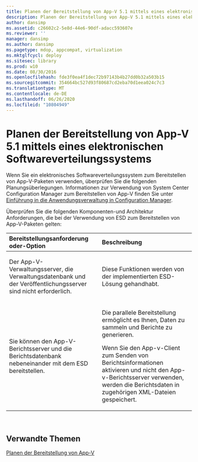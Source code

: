 ```yaml
---
title: Planen der Bereitstellung von App-V 5.1 mittels eines elektronischen Softwareverteilungssystems
description: Planen der Bereitstellung von App-V 5.1 mittels eines elektronischen Softwareverteilungssystems
author: dansimp
ms.assetid: c26602c2-5e8d-44e6-90df-adacc593607e
ms.reviewer: ''
manager: dansimp
ms.author: dansimp
ms.pagetype: mdop, appcompat, virtualization
ms.mktglfcycl: deploy
ms.sitesec: library
ms.prod: w10
ms.date: 08/30/2016
ms.openlocfilehash: fde3f0ea4f1dec72b97143b4b27dd0b32a503b15
ms.sourcegitcommit: 354664bc527d93f80687cd2eba70d1eea024c7c3
ms.translationtype: MT
ms.contentlocale: de-DE
ms.lasthandoff: 06/26/2020
ms.locfileid: "10804949"
---
```

# Planen der Bereitstellung von App-V 5.1 mittels eines elektronischen Softwareverteilungssystems


Wenn Sie ein elektronisches Softwareverteilungssystem zum Bereitstellen von App-V-Paketen verwenden, überprüfen Sie die folgenden Planungsüberlegungen. Informationen zur Verwendung von System Center Configuration Manager zum Bereitstellen von App-V finden Sie unter [Einführung in die Anwendungsverwaltung in Configuration Manager](https://go.microsoft.com/fwlink/?LinkId=281816).

Überprüfen Sie die folgenden Komponenten-und Architektur Anforderungen, die bei der Verwendung von ESD zum Bereitstellen von App-V-Paketen gelten:

<table>
<colgroup>
<col width="50%" />
<col width="50%" />
</colgroup>
<thead>
<tr class="header">
<th align="left">Bereitstellungsanforderung oder-Option</th>
<th align="left">Beschreibung</th>
</tr>
</thead>
<tbody>
<tr class="odd">
<td align="left"><p>Der App-V-Verwaltungsserver, die Verwaltungsdatenbank und der Veröffentlichungsserver sind nicht erforderlich.</p></td>
<td align="left"><p>Diese Funktionen werden von der implementierten ESD-Lösung gehandhabt.</p></td>
</tr>
<tr class="even">
<td align="left"><p>Sie können den App-V-Berichtsserver und die Berichtsdatenbank nebeneinander mit dem ESD bereitstellen.</p></td>
<td align="left"><p>Die parallele Bereitstellung ermöglicht es Ihnen, Daten zu sammeln und Berichte zu generieren.</p>
<p>Wenn Sie den App-v-Client zum Senden von Berichtsinformationen aktivieren und nicht den App-v-Berichtsserver verwenden, werden die Berichtsdaten in zugehörigen XML-Dateien gespeichert.</p></td>
</tr>
</tbody>
</table>

 






## Verwandte Themen


[Planen der Bereitstellung von App-V](planning-to-deploy-app-v51.md)

 

 





